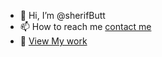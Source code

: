 - 👋 Hi, I’m @sherifButt
- 📫 How to reach me [contact me](https://portfolio-zeta-vert.vercel.app/contact)
- 👀 [View My work](https://portfolio-zeta-vert.vercel.app/work)

<!---
sherifButt/sherifButt is a ✨ special ✨ repository because its `README.md` (this file) appears on your GitHub profile.
You can click the Preview link to take a look at your changes.
--->
